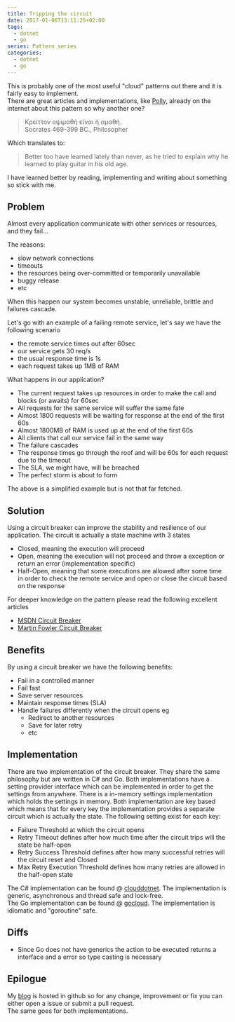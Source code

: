 ```yaml
---
title: Tripping the circuit
date: 2017-01-06T13:11:25+02:00
tags: 
  - dotnet
  - go
series: Pattern series
categories: 
  - dotnet
  - go
---
```


This is probably one of the most useful "cloud" patterns out there and it is fairly easy to implement.  
There are great articles and implementations, like [Polly](https://github.com/App-vNext/Polly),
already on the internet about this pattern so why another one?

> Κρείττον οψιμαθή είναι ή αμαθή.  
> Socrates 469-399 BC., Philosopher

Which translates to:

> Better too have learned lately than never, as he tried to explain why he learned to play
> guitar in his old age.

I have learned better by reading, implementing and writing about something so stick with me.

## Problem

Almost every application communicate with other services or resources, and they fail...

The reasons:

- slow network connections
- timeouts
- the resources being over-committed or temporarily unavailable
- buggy release
- etc

When this happen our system becomes unstable, unreliable, brittle and failures cascade.

Let's go with an example of a failing remote service, let's say we have the following scenario

- the remote service times out after 60sec
- our service gets 30 req/s
- the usual response time is 1s  
- each request takes up 1MB of RAM

What happens in our application?  

- The current request takes up resources in order to make the call and blocks (or awaits) for 60sec
- All requests for the same service will suffer the same fate
- Almost 1800 requests will be waiting for response at the end of the first 60s
- Almost 1800MB of RAM is used up at the end of the first 60s
- All clients that call our service fail in the same way
- The failure cascades
- The response times go through the roof and will be 60s for each request due to the timeout
- The SLA, we might have, will be breached
- The perfect storm is about to form

The above is a simplified example but is not that far fetched.

## Solution

Using a circuit breaker can improve the stability and resilience of our application.
The circuit is actually a state machine with 3 states

- Closed, meaning the execution will proceed
- Open, meaning the execution will not proceed and throw a exception or return an error (implementation specific)
- Half-Open, meaning that some executions are allowed after some time in order to check the remote service
and open or close the circuit based on the response

For deeper knowledge on the pattern please read the following excellent articles

- [MSDN Circuit Breaker](https://msdn.microsoft.com/en-us/library/dn589784.aspx)
- [Martin Fowler Circuit Breaker](http://martinfowler.com/bliki/CircuitBreaker.html)

## Benefits

By using a circuit breaker we have the following benefits:

- Fail in a controlled manner
- Fail fast
- Save server resources
- Maintain response times (SLA)
- Handle failures differently when the circuit opens eg
  - Redirect to another resources
  - Save for later retry
  - etc

## Implementation

There are two implementation of the circuit breaker.
They share the same philosophy but are written in C# and Go.
Both implementations have a setting provider interface which can be implemented
in order to get the settings from anywhere. There is a in-memory settings implementation which
holds the settings in memory.
Both implementation are key based which means that for every key
the implementation provides a separate circuit which is actually the state.
The following setting exist for each key:

- Failure Threshold at which the circuit opens
- Retry Timeout defines after how much time after the circuit trips will the state be half-open
- Retry Success Threshold defines after how many successful retries will the circuit reset and Closed
- Max Retry Execution Threshold defines how many retries are allowed in the half-open state

The C# implementation can be found @ [clouddotnet](https://github.com/mantzas/clouddotnet).
The implementation is generic, asynchronous and thread safe and lock-free.  
The Go implementation can be found @ [gocloud](https://github.com/mantzas/gocloud).
The implementation is idiomatic and "goroutine" safe.

## Diffs

- Since Go does not have generics the action to be executed returns a interface and a error
so type casting is necessary

## Epilogue

My [blog](http://github.com/mantzas/blog) is hosted in github so for any change, improvement or fix
you can either open a issue or submit a pull request.  
The same goes for both implementations.
